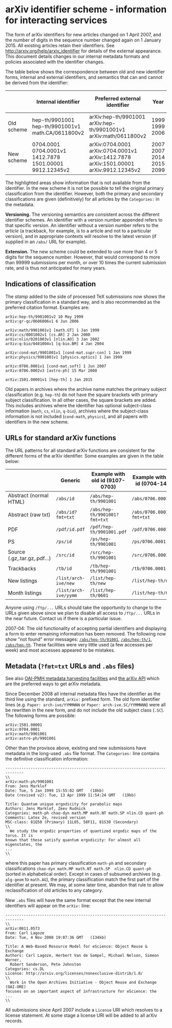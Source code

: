 arXiv identifier scheme - information for interacting services
==============================================================

The form of arXiv identifiers for new articles changed on 1 April 2007,
and the number of digits in the sequence number changed again on 1
January 2015. All existing articles retain their identifiers. See
<http://arxiv.org/help/arxiv_identifier> for details of the external
appearance. This document details changes in our internal metadata
formats and policies associated with the identifier changes.

The table below shows the correspondence between old and new identifier
forms, internal and external identifiers, and semantics that can and
cannot be derived from the identifier:

<table>
<thead>
<tr class="header">
<th> </th>
<th>Internal identifier</th>
<th>Preferred external<br />
identifier</th>
<th>Year</th>
<th>Month</th>
<th>Version</th>
<th>Original primary<br />
classification</th>
<th>Primary classification</th>
<th>Secondary classification</th>
</tr>
</thead>
<tbody>
<tr class="odd">
<td>Old scheme</td>
<td>hep-th/9901001<br />
hep-th/9901001v1<br />
math.CA/0611800v2</td>
<td>arXiv:hep-th/9901001<br />
arXiv:hep-th/9901001v1<br />
arXiv:math/0611800v2</td>
<td>1999<br />
1999<br />
2006</td>
<td>1 (Jan)<br />
1 (Jan)<br />
11 (Nov)</td>
<td>latest<br />
v1<br />
v2</td>
<td>hep-th<br />
hep-th<br />
math.CA</td>
<td>(in metadata)</td>
<td>(in metadata)</td>
</tr>
<tr class="even">
<td>New scheme</td>
<td>0704.0001<br />
0704.0001v1<br />
1412.7878<br />
1501.00001<br />
9912.12345v2</td>
<td>arXiv:0704.0001<br />
arXiv:0704.0001v1<br />
arXiv:1412.7878<br />
arXiv:1501.00001<br />
arXiv:9912.12345v2</td>
<td>2007<br />
2007<br />
2014<br />
2015<br />
2099</td>
<td>6 (Jun)<br />
6 (Jun)<br />
12 (Dec)<br />
1 (Jan)<br />
12 (Dec)</td>
<td>latest<br />
v1<br />
latest<br />
latest<br />
v2</td>
<td>(in announcement log)</td>
<td>(in metadata)</td>
<td>(in metadata)</td>
</tr>
</tbody>
</table>

The highlighted areas show information that is not available from the
identifier. In the new scheme it is not be possible to tell the original
primary classification from the identifier. However, both the primary
and secondary classifications are given (definitively) for all articles
by the `Categories:` in the metadata.

**Versioning.** The versioning semantics are consistent across the
different identifier schemes. An identifier with a version number
appended refers to that specific version. An identifier without a
version number refers to the *article* (a trackback, for example, is to
a article and not to a particular version), and in appropriate contexts
will resolve to the latest version (if supplied in an `/abs/` URL for
example).

**Extension.** The new scheme could be extended to use more than 4 or 5
digits for the sequence number. However, that would correspond to more
than 99999 submissions per month, or over 10 times the current
submission rate, and is thus not anticipated for many years.

Indications of classification
-----------------------------

The *stamp* added to the side of processed TeX submissions now shows the
primary classification in a standard way, and is also recommended as the
preferred citation format. Examples are:

    arXiv:hep-th/9901001v2 10 May 1999
    arXiv:gr-qc/0606006v1 6 Jun 2006

    arXiv:math/9901001v1 [math.GT] 1 Jan 1999
    arXiv:cs/0001002v1 [cs.AR] 2 Jan 2000
    arXiv:nlin/0201003v1 [nlin.AO] 3 Jan 2002
    arXiv:q-bio/0401004v1 [q-bio.BM] 4 Jan 2004

    arXiv:cond-mat/9901001v1 [cond-mat.supr-con] 1 Jan 1999
    arXiv:physics/9901001v1 [physics.optics] 1 Jan 1999

    arXiv:0706.0001v1 [cond-mat.soft] 1 Jun 2007
    arXiv:0706.0002v3 [astro-ph] 15 Mar 2008

    arXiv:1501.00001v1 [hep-th] 1 Jan 2015

Old papers in archives where the archive name matches the primary
subject classification (e.g. `hep-th`) do not have the square brackets
with primary subject classification. In all other cases, the square
brackets are added. This includes archives where the identifier has
optional subject-class information (`math`, `cs`, `nlin`, `q-bio`),
archives where the subject-class information is not included
(`cond-math`, `physics`), and all papers with identifiers in the new
scheme.

URLs for standard arXiv functions
---------------------------------

The URL patterns for all standard arXiv functions are consistent for the
different forms of the arXiv identifier. Some examples are given in the
table below:

|                              | Generic               | Example with old id (9107-0703) | Example with new id (0704-1412) | Example new id (1501-)    |
|------------------------------|-----------------------|---------------------------------|---------------------------------|---------------------------|
| Abstract (normal HTML)       | `/abs/id`             | `/abs/hep-th/9901001`           | `/abs/0706.0001`                | `/abs/1501.00001`         |
| Abstract (raw txt)           | `/abs/id?fmt=txt`     | `/abs/hep-th/9901001?fmt=txt`   | `/abs/0706.0001?fmt=txt`        | `/abs/1501.00001?fmt=txt` |
| PDF                          | `/pdf/id.pdf`         | `/pdf/hep-th/9901001.pdf`       | `/pdf/0706.0001.pdf`            | `/pdf/1501.00001.pdf`     |
| PS                           | `/ps/id`              | `/ps/hep-th/9901001`            | `/ps/0706.0001`                 | `/ps/1501.00001`          |
| Source (.gz,.tar.gz,.pdf...) | `/src/id`             | `/src/hep-th/9901001`           | `/src/0706.0001`                | `/src/1501.00001`         |
| Trackbacks                   | `/tb/id`              | `/tb/hep-th/9901001`            | `/tb/0706.0001`                 | `/tb/1501.00001`          |
| New listings                 | `/list/arch-ive/new`  | `/list/hep-th/new`              | `/list/hep-th/new`              | `/list/hep-th/new`        |
| Month listings               | `/list/arch-ive/yymm` | `/list/hep-th/0601`             | `/list/hep-th/0601`             | `/list/hep-th/0601`       |

Anyone using `/ftp/...` URLs should take the opportunity to change to
the URLs given above since we plan to disable all access to `/ftp/...`
URLs in the near future. Contact us if there is a particular issue.

2007-04: The old functionality of accepting partial identifiers and
displaying a form to enter remaining information has been removed. The
following now show "not found" error messages:
[`/abs/hep-th/01001`](http://arxiv.org/abs/hep-th/01001),
[`/abs/hep-th/1`](http://arxiv.org/abs/hep-th/1),
[`/abs/hep-th`](http://arxiv.org/abs/hep-th). These facilities were very
little used (a few accesses per week) and most accesses appeared to be
mistakes.

<span id="abs">Metadata (`?fmt=txt` URLs and `.abs` files)</span>
-----------------------------------------------------------------

See also [OAI-PMH metadata harvesting facilities](/help/index.md) and [the
arXiv API](/help/index.md) which are the preferred ways to get arXiv
metadata.

Since December 2008 all internal metadata files have the identifier as
the third line using the standard, `arXiv:` prefixed form. The old form
identifier lines (e.g. `Paper: arch-ive/YYMMNNN` or
`Paper: arch-ive.SC/YYMMNNN`) were all be rewritten in the new form, and
do not include the old subject class (`.SC`). The following forms are
possible:

    arXiv:1501.00001
    arXiv:0704.0001
    arXiv:math/9901001
    arXiv:astro-ph/9901001

Other than the provisos above, existing and new submissions have
metadata in the long-used `.abs` file format. The `Categories:` line
contains the definitive classification information:

    ------------------------------------------------------------------------------
    \\
    arXiv:math-ph/9901001
    From: Jens Marklof
    Date: Tue, 5 Jan 1999 15:55:02 GMT   (18kb)
    Date (revised v2): Tue, 13 Apr 1999 11:54:24 GMT   (19kb)

    Title: Quantum unique ergodicity for parabolic maps
    Authors: Jens Marklof, Zeev Rudnick
    Categories: math-ph chao-dyn math.MP math.NT math.SP nlin.CD quant-ph
    Comments: Latex 2e, revised version
    MSC-class: 81Q50 (Primary) 11L05, 58F11, 81S30 (Secondary)
    \\
      We study the ergodic properties of quantized ergodic maps of the torus. It is
    known that these satisfy quantum ergodicity: For almost all eigenstates, the
    ...
    \\

where this paper has primary classification `math-ph` and secondary
classifications `chao-dyn math.MP math.NT math.SP  nlin.CD quant-ph`
(sorted in alphabetical order). Except in cases of subsumed archives
(e.g. `alg-geom` to `math.AG`), the primary classification match the
first part of the identifier at present. We may, at some later time,
abandon that rule to allow reclassification of old articles to any
category.

New `.abs` files will have the same format except that the new internal
identifiers will appear on the `arXiv:` line:

    ------------------------------------------------------------------------------
    \\
    arXiv:0811.0573
    From: Carl Lagoze
    Date: Tue, 4 Nov 2008 19:07:36 GMT   (134kb)

    Title: A Web-Based Resource Model for eScience: Object Reuse & Exchange
    Authors: Carl Lagoze, Herbert Van de Sompel, Michael Nelson, Simeon Warner,
      Robert Sanderson, Pete Johnston
    Categories: cs.DL
    License: http://arxiv.org/licenses/nonexclusive-distrib/1.0/
    \\
      Work in the Open Archives Initiative - Object Reuse and Exchange (OAI-ORE)
    focuses on an important aspect of infrastructure for eScience: the
    ...
    \\

All submissions since April 2007 include a `License` URI which resolves
to a license statement. At some stage a license URI will be added to all
arXiv records.
